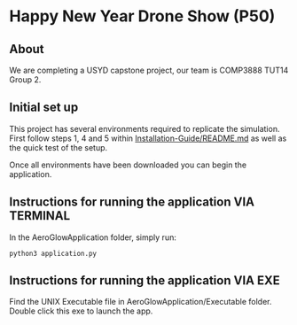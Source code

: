 # Happy New Year Drone Show (P50)
## About
We are completing a USYD capstone project, our team is COMP3888 TUT14 Group 2.

## Initial set up
This project has several environments required to replicate the simulation.
First follow steps 1, 4 and 5 within [Installation-Guide/README.md](https://bitbucket.org/comp3888-tu14-02-p50/happynewyear/src/master/Installation-Guide/README.md) as well as the quick test of the setup.

Once all environments have been downloaded you can begin the application. 

## Instructions for running the application VIA TERMINAL
In the AeroGlowApplication folder, simply run:
```
python3 application.py
```

## Instructions for running the application VIA EXE
Find the UNIX Executable file in AeroGlowApplication/Executable folder. Double click this exe to launch the app. 
